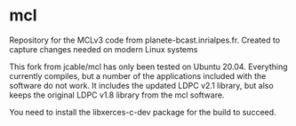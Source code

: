 mcl
===

Repository for the MCLv3 code from planete-bcast.inrialpes.fr. Created to capture changes needed on modern Linux systems

This fork from jcable/mcl has only been tested on Ubuntu 20.04.  Everything currently compiles, but a number of
the applications included with the software do not work.  It includes the updated LDPC v2.1 library, but also keeps
the original LDPC v1.8 library from the mcl software.

You need to install the libxerces-c-dev package for the build to succeed.

